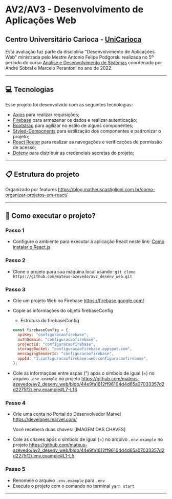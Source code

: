 # AV2/AV3 - Desenvolvimento de Aplicações Web

## Centro Universitário Carioca - [UniCarioca](https://www.unicarioca.edu.br/)

Está avaliação faz parte da disciplina "Desenvolvimento de Aplicações Web" ministrada pelo Mestre Antonio Felipe Podgorski realizada no 5º período do curso [Análise e Desenvolvimento de Sistemas](https://unicarioca.edu.br/cursos/graduacao/analise-e-desenvolvimento-de-sistemas) coordenado por André Sobral e Marcelo Perantoni no ano de 2022.

---

## 💻 Tecnologias

Esse projeto foi desenvolvido com as seguintes tecnologias:

- [Axios](https://axios-http.com/) para realizar requisições;
- [Firebase](https://firebase.google.com/) para armazenar os dados e realizar autenticação;
- [Bootstrap](https://getbootstrap.com/) para agilizar no estilo de alguns componentes;
- [Styled-Components](https://styled-components.com/) para estilização dos componentes e padronizar o projeto;
- [React Router](https://reactrouter.com/) para realizar as navegações e verificações de permissão de acesso;
- [Dotenv](https://create-react-app.dev/docs/adding-custom-environment-variables) para distribuir as credenciais secretas do projeto;

---

## 📋 Estrutura do projeto

Organizado por features
https://blog.matheuscastiglioni.com.br/como-organizar-projetos-em-react/

---

## 🤔 Como executar o projeto?

### Passo 1

- Configure o ambiente para executar a aplicação React neste link:
  [Como instalar o React.js](https://www.freecodecamp.org/portuguese/news/como-instalar-o-react-js-com-create-react-app/)

### Passo 2

- Clone o projeto para sua máquina local usando:
  `git clone https://github.com/mateus-azevedo/av2_desenv_web.git`

### Passo 3

- Crie um projeto Web no Firebase
  https://firebase.google.com/

- Copie as informações do objeto firebaseConfig
  - Estrutura do firebaseConfig
  ```js
  const firebaseConfig = {
    apiKey: "configuracaofirebase",
    authDomain: "configuracaofirebase",
    projectId: "configuracaofirebase",
    storageBucket: "configuracaofirebase.appspot.com",
    messagingSenderId: "configuracaofirebase",
    appId: "1:configuracaofirebase:web:configuracaofirebase",
  };
  ```
- Cole as informações entre aspas (") após o símbolo de igual (=) no arquivo `.env.example` no projeto
  https://github.com/mateus-azevedo/av2_desenv_web/blob/44e9fa1612ff96104d4d65a07033357d2d2275f2/.env.example#L7-L13

### Passo 4

- Crie uma conta no Portal do Desenvolvedor Marvel
  https://developer.marvel.com/

  Você receberá duas chaves:
  [IMAGEM DAS CHAVES]

- Cole as chaves após o símbolo de igual (=) no arquivo `.env.example` no projeto
  https://github.com/mateus-azevedo/av2_desenv_web/blob/44e9fa1612ff96104d4d65a07033357d2d2275f2/.env.example#L1-L5

### Passo 5

- Renomeie o arquivo `.env.example` para `.env`
- Execute o projeto com o comando no terminal `yarn start`

---
